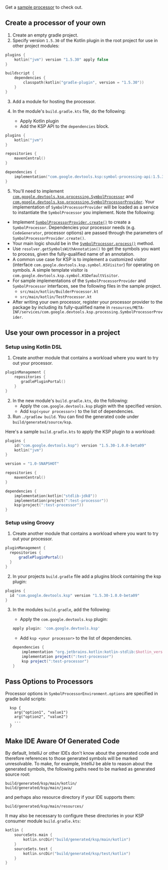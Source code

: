 [//]: # (title: KSP quickstart)

Get a [sample processor](https://github.com/google/ksp/releases/download/1.5.30-1.0.0-beta09/playground.zip) to check out.

## Create a processor of your own

1. Create an empty gradle project.
2. Specify version `1.5.30` of the Kotlin plugin in the root project for use in other project modules:

  ```kotlin
  plugins {
      kotlin("jvm") version "1.5.30" apply false
  }

  buildscript {
      dependencies {
          classpath(kotlin("gradle-plugin", version = "1.5.30"))
      }
  }
  ```

3. Add a module for hosting the processor.

4. In the module's `build.gradle.kts` file, do the following:
    * Apply Kotlin plugin
    * Add the KSP API to the `dependencies` block.

  ```kotlin
  plugins {
      kotlin("jvm")
  }

  repositories {
      mavenCentral()
  }

  dependencies {
      implementation("com.google.devtools.ksp:symbol-processing-api:1.5.30-1.0.0-beta09")
  }
  ```

5. You'll need to implement [`com.google.devtools.ksp.processing.SymbolProcessor`](https://github.com/google/ksp/tree/main/api/src/main/kotlin/com/google/devtools/ksp/processing/SymbolProcessor.kt) and
 [`com.google.devtools.ksp.processing.SymbolProcessorProvider`](https://github.com/google/ksp/tree/main/api/src/main/kotlin/com/google/devtools/ksp/processing/SymbolProcessorProvider.kt).
 Your implementation of `SymbolProcessorProvider` will be loaded as a service to instantiate the `SymbolProcessor` you implement.
  Note the following:
  * Implement [`SymbolProcessorProvider.create()`](https://github.com/google/ksp/blob/master/api/src/main/kotlin/com/google/devtools/ksp/processing/SymbolProcessorProvider.kt) to create a `SymbolProcessor`. Dependencies your processor needs (e.g. `CodeGenerator`, processor options) are passed through the parameters of `SymbolProcessorProvider.create()`.
  * Your main logic should be in the [`SymbolProcessor.process()`](https://github.com/google/ksp/blob/master/api/src/main/kotlin/com/google/devtools/ksp/processing/SymbolProcessor.kt) method.
  * Use `resolver.getSymbolsWithAnnotation()` to get the symbols you want to process, given
    the fully-qualified name of an annotation.
  * A common use case for KSP is to implement a customized visitor (interface
    `com.google.devtools.ksp.symbol.KSVisitor`) for operating on symbols. A simple template
    visitor is `com.google.devtools.ksp.symbol.KSDefaultVisitor`.
  * For sample implementations of the `SymbolProcessorProvider` and `SymbolProcessor` interfaces, see the following files
    in the sample project.
    * `src/main/kotlin/BuilderProcessor.kt`
    * `src/main/kotlin/TestProcessor.kt`
  * After writing your own processor, register your processor provider to the package by including
    its fully-qualified name in
    `resources/META-INF/services/com.google.devtools.ksp.processing.SymbolProcessorProvider`.

## Use your own processor in a project

### Setup using Kotlin DSL

1. Create another module that contains a workload where you want to try out your processor.
  
  ```kotlin
  pluginManagement {
      repositories {
         gradlePluginPortal()
      }
  }
  ```

2. In the new module's `build.gradle.kts`, do the following:
    * Apply the `com.google.devtools.ksp` plugin with the specified version.
    * Add `ksp(<your processor>)` to the list of dependencies.
3. Run `./gradlew build`. You can find the generated code under
  `build/generated/source/ksp`.

Here's a sample `build.gradle.kts` to apply the KSP plugin to a workload: 

```kotlin
plugins {
    id("com.google.devtools.ksp") version "1.5.30-1.0.0-beta09"
    kotlin("jvm") 
}

version = "1.0-SNAPSHOT"

repositories {
    mavenCentral()
}

dependencies {
    implementation(kotlin("stdlib-jdk8"))
    implementation(project(":test-processor"))
    ksp(project(":test-processor"))
}
```

### Setup using Groovy

1. Create another module that contains a workload where you want to try out your processor.

  ```groovy
  pluginManagement {
    repositories {
        gradlePluginPortal()
    }
  }
  ```

2. In your projects `build.gradle` file add a plugins block containing the ksp plugin:

  ```groovy
  plugins {
    id "com.google.devtools.ksp" version "1.5.30-1.0.0-beta09"
  }
  ```
  
3. In the modules `build.gradle`, add the following:

    * Apply the `com.google.devtools.ksp` plugin:

    ```groovy
    apply plugin: 'com.google.devtools.ksp'
    ```

    * Add `ksp <your processor>` to the list of dependencies.

    ```groovy
    dependencies {
        implementation "org.jetbrains.kotlin:kotlin-stdlib:$kotlin_version"
        implementation project(":test-processor")
        ksp project(":test-processor")
    }
    ```

## Pass Options to Processors

Processor options in `SymbolProcessorEnvironment.options` are specified in gradle build scripts:

```properties
  ksp {
    arg("option1", "value1")
    arg("option2", "value2")
    ...
  }
```

## Make IDE Aware Of Generated Code

By default, IntelliJ or other IDEs don't know about the generated code and therefore
references to those generated symbols will be marked unresolvable.
To make, for example, IntelliJ be able to reason about the generated symbols,
the following paths need to be marked as generated source root:

```text
build/generated/ksp/main/kotlin/
build/generated/ksp/main/java/
```

and perhaps also resource directory if your IDE supports them:

```text
build/generated/ksp/main/resources/
```

It may also be necessary to configure these directories in your KSP consumer module `build.gradle.kts`:

```kotlin
kotlin {
    sourceSets.main {
        kotlin.srcDir("build/generated/ksp/main/kotlin")
    }
    sourceSets.test {
        kotlin.srcDir("build/generated/ksp/test/kotlin")
    }
}
```
